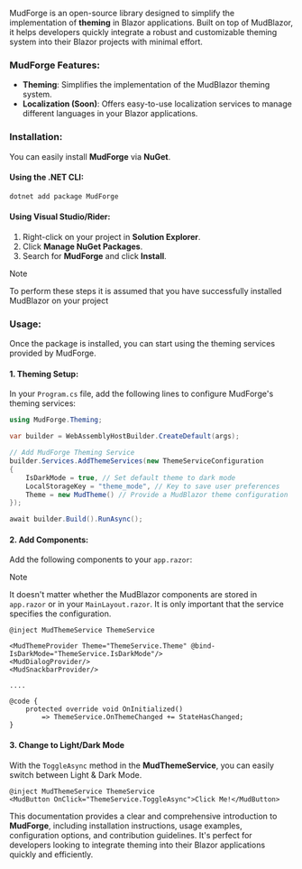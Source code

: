 MudForge is an open-source library designed to simplify the implementation of **theming** in Blazor applications. Built on top of MudBlazor, it helps developers quickly integrate a robust and customizable theming system into their Blazor projects with minimal effort.

### **MudForge Features:**
- **Theming**: Simplifies the implementation of the MudBlazor theming system.
- **Localization (Soon)**: Offers easy-to-use localization services to manage different languages in your Blazor applications.

### **Installation:**
You can easily install **MudForge** via **NuGet**.

#### Using the .NET CLI:
```bash
dotnet add package MudForge
```

#### Using Visual Studio/Rider:
1. Right-click on your project in **Solution Explorer**.
2. Click **Manage NuGet Packages**.
3. Search for **MudForge** and click **Install**.

> [!NOTE]
> To perform these steps it is assumed that you have successfully installed MudBlazor on your project

### **Usage:**
Once the package is installed, you can start using the theming services provided by MudForge.

#### 1. **Theming Setup:**
In your `Program.cs` file, add the following lines to configure MudForge's theming services:

```csharp
using MudForge.Theming;

var builder = WebAssemblyHostBuilder.CreateDefault(args);

// Add MudForge Theming Service
builder.Services.AddThemeServices(new ThemeServiceConfiguration
{
    IsDarkMode = true, // Set default theme to dark mode
    LocalStorageKey = "theme_mode", // Key to save user preferences
    Theme = new MudTheme() // Provide a MudBlazor theme configuration
});

await builder.Build().RunAsync();
```

#### 2. **Add Components:**
Add the following components to your `app.razor`:

> [!NOTE]
> It doesn't matter whether the MudBlazor components are stored in `app.razor` or in your `MainLayout.razor`. It is only important that the service specifies the configuration.

```razor
@inject MudThemeService ThemeService

<MudThemeProvider Theme="ThemeService.Theme" @bind-IsDarkMode="ThemeService.IsDarkMode"/>
<MudDialogProvider/>
<MudSnackbarProvider/>

....

@code {
    protected override void OnInitialized()
        => ThemeService.OnThemeChanged += StateHasChanged;
}
```

#### 3. **Change to Light/Dark Mode**  
With the `ToggleAsync` method in the **MudThemeService**, you can easily switch between Light & Dark Mode.

```razor
@inject MudThemeService ThemeService
<MudButton OnClick="ThemeService.ToggleAsync">Click Me!</MudButton>
```


This documentation provides a clear and comprehensive introduction to **MudForge**, including installation instructions, usage examples, configuration options, and contribution guidelines. It's perfect for developers looking to integrate theming into their Blazor applications quickly and efficiently.
